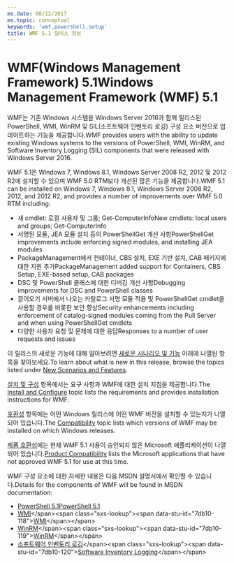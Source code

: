 ```yaml
---
ms.date: 08/12/2017
ms.topic: conceptual
keywords: 'wmf,powershell,setup'
title: WMF 5.1 릴리스 정보
---
```


# <a name="windows-management-framework-wmf-51"></a><span data-ttu-id="7db10-103">WMF(Windows Management Framework) 5.1</span><span class="sxs-lookup"><span data-stu-id="7db10-103">Windows Management Framework (WMF) 5.1</span></span>

<span data-ttu-id="7db10-104">WMF는 기존 Windows 시스템을 Windows Server 2016과 함께 릴리스된 PowerShell, WMI, WinRM 및 SIL(소프트웨어 인벤토리 로깅) 구성 요소 버전으로 업데이트하는 기능을 제공합니다.</span><span class="sxs-lookup"><span data-stu-id="7db10-104">WMF provides users with the ability to update existing Windows systems to the versions of PowerShell, WMI, WinRM, and Software Inventory Logging (SIL) components that were released with Windows Server 2016.</span></span>

<span data-ttu-id="7db10-105">WMF 5.1은 Windows 7, Windows 8.1, Windows Server 2008 R2, 2012 및 2012 R2에 설치할 수 있으며 WMF 5.0 RTM보다 개선된 많은 기능을 제공합니다.</span><span class="sxs-lookup"><span data-stu-id="7db10-105">WMF 5.1 can be installed on Windows 7, Windows 8.1, Windows Server 2008 R2, 2012, and 2012 R2, and provides a number of improvements over WMF 5.0 RTM including:</span></span>

- <span data-ttu-id="7db10-106">새 cmdlet: 로컬 사용자 및 그룹; Get-ComputerInfo</span><span class="sxs-lookup"><span data-stu-id="7db10-106">New cmdlets: local users and groups; Get-ComputerInfo</span></span>
- <span data-ttu-id="7db10-107">서명된 모듈, JEA 모듈 설치 등의 PowerShellGet 개선 사항</span><span class="sxs-lookup"><span data-stu-id="7db10-107">PowerShellGet improvements include enforcing signed modules, and installing JEA modules</span></span>
- <span data-ttu-id="7db10-108">PackageManagement에서 컨테이너, CBS 설치, EXE 기반 설치, CAB 패키지에 대한 지원 추가</span><span class="sxs-lookup"><span data-stu-id="7db10-108">PackageManagement added support for Containers, CBS Setup, EXE-based setup, CAB packages</span></span>
- <span data-ttu-id="7db10-109">DSC 및 PowerShell 클래스에 대한 디버깅 개선 사항</span><span class="sxs-lookup"><span data-stu-id="7db10-109">Debugging improvements for DSC and PowerShell classes</span></span>
- <span data-ttu-id="7db10-110">끌어오기 서버에서 나오는 카탈로그 서명 모듈 적용 및 PowerShellGet cmdlet을 사용할 경우를 비롯한 보안 향상</span><span class="sxs-lookup"><span data-stu-id="7db10-110">Security enhancements including enforcement of catalog-signed modules coming from the Pull Server and when using PowerShellGet cmdlets</span></span>
- <span data-ttu-id="7db10-111">다양한 사용자 요청 및 문제에 대한 응답</span><span class="sxs-lookup"><span data-stu-id="7db10-111">Responses to a number of user requests and issues</span></span>

<span data-ttu-id="7db10-112">이 릴리스의 새로운 기능에 대해 알아보려면 [새로운 시나리오 및 기능](https://docs.microsoft.com/powershell/wmf/5.1/scenarios-features) 아래에 나열된 항목을 찾아보세요.</span><span class="sxs-lookup"><span data-stu-id="7db10-112">To learn about what is new in this release, browse the topics listed under [New Scenarios and Features](https://docs.microsoft.com/powershell/wmf/5.1/scenarios-features).</span></span>

<span data-ttu-id="7db10-113">[설치 및 구성](https://docs.microsoft.com/powershell/wmf/5.1/install-configure) 항목에서는 요구 사항과 WMF에 대한 설치 지침을 제공합니다.</span><span class="sxs-lookup"><span data-stu-id="7db10-113">The [Install and Configure](https://docs.microsoft.com/powershell/wmf/5.1/install-configure) topic lists the requirements and provides installation instructions for WMF.</span></span>

<span data-ttu-id="7db10-114">[호환성](https://docs.microsoft.com/powershell/wmf/5.1/compatibility) 항목에는 어떤 Windows 릴리스에 어떤 WMF 버전을 설치할 수 있는지가 나열되어 있습니다.</span><span class="sxs-lookup"><span data-stu-id="7db10-114">The [Compatibility](https://docs.microsoft.com/powershell/wmf/5.1/compatibility) topic lists which versions of WMF may be installed on which Windows releases.</span></span>

<span data-ttu-id="7db10-115">[제품 호환성](https://docs.microsoft.com/powershell/wmf/5.1/productincompat)에는 현재 WMF 5.1 사용이 승인되지 않은 Microsoft 애플리케이션이 나열되어 있습니다.</span><span class="sxs-lookup"><span data-stu-id="7db10-115">[Product Compatibility](https://docs.microsoft.com/powershell/wmf/5.1/productincompat) lists the Microsoft applications that have not approved WMF 5.1 for use at this time.</span></span>

<span data-ttu-id="7db10-116">WMF 구성 요소에 대한 자세한 내용은 다음 MSDN 설명서에서 확인할 수 있습니다.</span><span class="sxs-lookup"><span data-stu-id="7db10-116">Details for the components of WMF will be found in MSDN documentation:</span></span>

- [<span data-ttu-id="7db10-117">PowerShell 5.1</span><span class="sxs-lookup"><span data-stu-id="7db10-117">PowerShell 5.1</span></span>](https://docs.microsoft.com/powershell/)
- <span data-ttu-id="7db10-118">[WMI](https://msdn.microsoft.com/library/jj152383(v=vs.85).aspx)</span><span class="sxs-lookup"><span data-stu-id="7db10-118">[WMI](https://msdn.microsoft.com/library/jj152383(v=vs.85).aspx)</span></span>
- <span data-ttu-id="7db10-119">[WinRM](https://msdn.microsoft.com/library/aa384426(v=vs.85).aspx)</span><span class="sxs-lookup"><span data-stu-id="7db10-119">[WinRM](https://msdn.microsoft.com/library/aa384426(v=vs.85).aspx)</span></span>
- <span data-ttu-id="7db10-120">[소프트웨어 인벤토리 로깅](https://technet.microsoft.com/library/dn383584(v=ws.11).aspx)</span><span class="sxs-lookup"><span data-stu-id="7db10-120">[Software Inventory Logging](https://technet.microsoft.com/library/dn383584(v=ws.11).aspx)</span></span>
